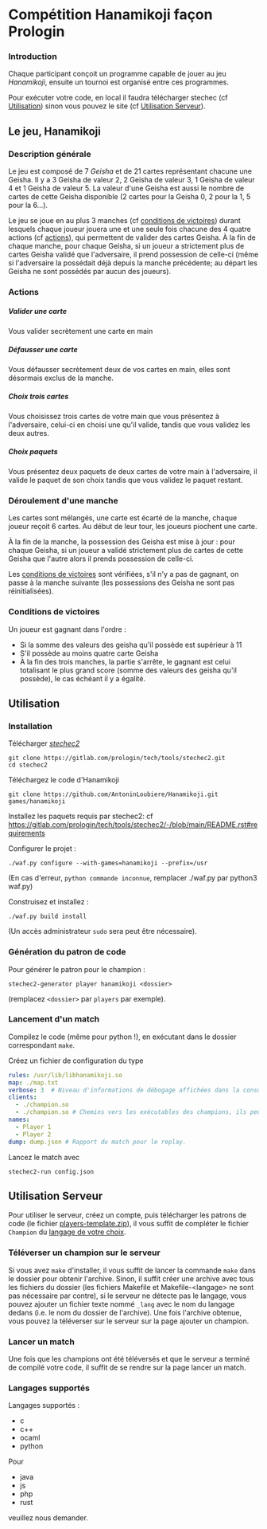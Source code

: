 # Compétition Hanamikoji façon Prologin

### Introduction

Chaque participant conçoit un programme capable de jouer au jeu *Hanamikoji*, ensuite un tournoi est organisé entre ces programmes.

Pour exécuter votre code, en local il faudra télécharger stechec (cf [Utilisation](#utilisation)) sinon vous pouvez le site (cf [Utilisation Serveur](#utilisation-serveur)).

## Le jeu, Hanamikoji

### Description générale

Le jeu est composé de 7 *Geisha* et de 21 cartes représentant chacune une Geisha. Il y a 3 Geisha de valeur 2, 2 Geisha de valeur 3, 1 Geisha de valeur 4 et 1 Geisha de valeur 5. La valeur d'une Geisha est aussi le nombre de cartes de cette Geisha disponible (2 cartes pour la Geisha 0, 2 pour la 1, 5 pour la 6…).

Le jeu se joue en au plus 3 manches (cf [conditions de victoires](#conditions-de-victoires)) durant lesquels chaque joueur jouera une et une seule fois chacune des 4 quatre actions (cf [actions](#actions)), qui permettent de valider des cartes Geisha. À la fin de chaque manche, pour chaque Geisha, si un joueur a strictement plus de cartes Geisha validé que l'adversaire, il prend possession de celle-ci (même si l'adversaire la possédait déjà depuis la manche précédente; au départ les Geisha ne sont possédés par aucun des joueurs).

### Actions

##### Valider une carte
Vous valider secrètement une carte en main

##### Défausser une carte
Vous défausser secrètement deux de vos cartes en main, elles sont désormais exclus de la manche.

##### Choix trois cartes
Vous choisissez trois cartes de votre main que vous présentez à l'adversaire, celui-ci en choisi une qu'il valide, tandis que vous validez les deux autres.

##### Choix paquets
Vous présentez deux paquets de deux cartes de votre main à l'adversaire, il valide le paquet de son choix tandis que vous validez le paquet restant.

### Déroulement d'une manche

Les cartes sont mélangés, une carte est écarté de la manche, chaque joueur reçoit 6 cartes. Au début de leur tour, les joueurs piochent une carte.

À la fin de la manche, la possession des Geisha est mise à jour : pour chaque Geisha, si un joueur a validé strictement plus de cartes de cette Geisha que l'autre alors il prends possession de celle-ci.

Les [conditions de victoires](#conditions-de-victoires) sont vérifiées, s'il n'y a pas de gagnant, on passe à la manche suivante (les possessions des Geisha ne sont pas réinitialisées).

### Conditions de victoires

Un joueur est gagnant dans l'ordre :
 - Si la somme des valeurs des geisha qu'il possède est supérieur à 11
 - S'il possède au moins quatre carte Geisha
 - À la fin des trois manches, la partie s'arrête, le gagnant est celui totalisant le plus grand score (somme des valeurs des geisha qu'il possède), le cas échéant il y a égalité.

## Utilisation

### Installation

Télécharger [*stechec2*](https://gitlab.com/prologin/tech/tools/stechec2/)
```
git clone https://gitlab.com/prologin/tech/tools/stechec2.git
cd stechec2
```

Téléchargez le code d'Hanamikoji
```
git clone https://github.com/AntoninLoubiere/Hanamikoji.git games/hanamikoji
```

Installez les paquets requis par stechec2: cf https://gitlab.com/prologin/tech/tools/stechec2/-/blob/main/README.rst#requirements

Configurer le projet :
```
./waf.py configure --with-games=hanamikoji --prefix=/usr
```
(En cas d'erreur, `python commande inconnue`, remplacer ./waf.py par python3 waf.py)

Construisez et installez :
```
./waf.py build install
```
(Un accès administrateur `sudo` sera peut être nécessaire).

### Génération du patron de code

Pour générer le patron pour le champion :

```
stechec2-generator player hanamikoji <dossier>
```
(remplacez `<dossier>` par `players` par exemple).


### Lancement d'un match
Compilez le code (même pour python !), en exécutant dans le dossier correspondant `make`.

Créez un fichier de configuration du type
```Yaml
rules: /usr/lib/libhanamikoji.so
map: ./map.txt
verbose: 3  # Niveau d'informations de débogage affichées dans la console
clients:
  - ./champion.so
  - ./champion.so # Chemins vers les exécutables des champions, ils peuvent être différents
names:
  - Player 1
  - Player 2
dump: dump.json # Rapport du match pour le replay.
```

Lancez le match avec
```
stechec2-run config.json
```

## Utilisation Serveur

Pour utiliser le serveur, créez un compte, puis télécharger les patrons de code (le fichier [players-template.zip](https://raw.githubusercontent.com/AntoninLoubiere/Hanamikoji/main/players-template.zip)), il vous suffit de compléter le fichier `Champion` du [langage de votre choix](#langages-supportés).

### Téléverser un champion sur le serveur

Si vous avez `make` d'installer, il vous suffit de lancer la commande `make` dans le dossier pour obtenir l'archive. Sinon, il suffit créer une archive avec tous les fichiers du dossier (les fichiers Makefile et Makefile-\<langage> ne sont pas nécessaire par contre), si le serveur ne détecte pas le langage, vous pouvez ajouter un fichier texte nommé `_lang` avec le nom du langage dedans (i.e. le nom du dossier de l'archive).
Une fois l'archive obtenue, vous pouvez la téléverser sur le serveur sur la page ajouter un champion.

### Lancer un match

Une fois que les champions ont été téléversés et que le serveur a terminé de compilé votre code, il suffit de se rendre sur la page lancer un match.

### Langages supportés
Langages supportés :
 - c
 - c++
 - ocaml
 - python

Pour
 - java
 - js
 - php
 - rust

veuillez nous demander.
